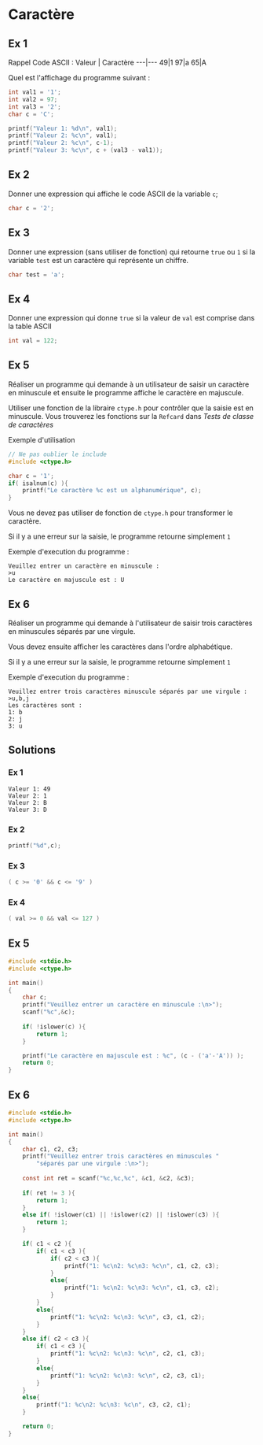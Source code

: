 # Caractère

## Ex 1

Rappel Code ASCII :
Valeur | Caractère
---|---
49|1
97|a
65|A


Quel est l'affichage du programme suivant :
```C
int val1 = '1';
int val2 = 97;
int val3 = '2';
char c = 'C';

printf("Valeur 1: %d\n", val1);
printf("Valeur 2: %c\n", val1);
printf("Valeur 2: %c\n", c-1);
printf("Valeur 3: %c\n", c + (val3 - val1));
```

## Ex 2
Donner une expression qui affiche le code ASCII de la variable `c`;
```C
char c = '2';
```

## Ex 3
Donner une expression (sans utiliser de fonction) qui retourne `true` ou `1` si la variable `test` est un caractère qui représente un chiffre.
```C
char test = 'a';
```

## Ex 4
Donner une expression qui donne `true` si la valeur de `val` est comprise dans la table ASCII
```C
int val = 122;
```

## Ex 5
Réaliser un programme qui demande à un utilisateur de saisir un caractère en minuscule et ensuite le programme affiche le caractère en majuscule.

Utiliser une fonction de la libraire `ctype.h` pour contrôler que la saisie est en minuscule.
Vous trouverez les fonctions sur la `Refcard` dans *Tests de classe de caractères*

Exemple d'utilisation
```C
// Ne pas oublier le include
#include <ctype.h>

char c = '1';
if( isalnum(c) ){
    printf("Le caractère %c est un alphanumérique", c);
}
```

Vous ne devez pas utiliser de fonction de `ctype.h` pour transformer le caractère.

Si il y a une erreur sur la saisie, le programme retourne simplement `1`

Exemple d'execution du programme :
```console
Veuillez entrer un caractère en minuscule :
>u
Le caractère en majuscule est : U
```

## Ex 6
Réaliser un programme qui demande à l'utilisateur de saisir trois caractères en minuscules séparés par une virgule.

Vous devez ensuite afficher les caractères dans l'ordre alphabétique.

Si il y a une erreur sur la saisie, le programme retourne simplement `1`

Exemple d'execution du programme :
```console
Veuillez entrer trois caractères minuscule séparés par une virgule :
>u,b,j
Les caractères sont :
1: b
2: j
3: u
```

## Solutions
### Ex 1
```console
Valeur 1: 49
Valeur 2: 1
Valeur 2: B
Valeur 3: D
```

### Ex 2
```C
printf("%d",c);
```

### Ex 3
```C
( c >= '0' && c <= '9' )
```

### Ex 4
```C
( val >= 0 && val <= 127 )
```

## Ex 5
```C
#include <stdio.h>
#include <ctype.h>

int main()
{
    char c;
    printf("Veuillez entrer un caractère en minuscule :\n>");
    scanf("%c",&c);
    
    if( !islower(c) ){
        return 1;
    }

    printf("Le caractère en majuscule est : %c", (c - ('a'-'A')) );
    return 0;
}
```

## Ex 6
```C
#include <stdio.h>
#include <ctype.h>

int main()
{
    char c1, c2, c3;
    printf("Veuillez entrer trois caractères en minuscules "
        "séparés par une virgule :\n>");
        
    const int ret = scanf("%c,%c,%c", &c1, &c2, &c3);
    
    if( ret != 3 ){
        return 1;
    }
    else if( !islower(c1) || !islower(c2) || !islower(c3) ){
        return 1;
    }

    if( c1 < c2 ){
        if( c1 < c3 ){
            if( c2 < c3 ){
                printf("1: %c\n2: %c\n3: %c\n", c1, c2, c3);
            }
            else{
                printf("1: %c\n2: %c\n3: %c\n", c1, c3, c2);
            }
        }
        else{
            printf("1: %c\n2: %c\n3: %c\n", c3, c1, c2);
        }
    }
    else if( c2 < c3 ){
        if( c1 < c3 ){
            printf("1: %c\n2: %c\n3: %c\n", c2, c1, c3);
        }
        else{
            printf("1: %c\n2: %c\n3: %c\n", c2, c3, c1);
        }
    }
    else{
        printf("1: %c\n2: %c\n3: %c\n", c3, c2, c1);
    }

    return 0;
}
```
